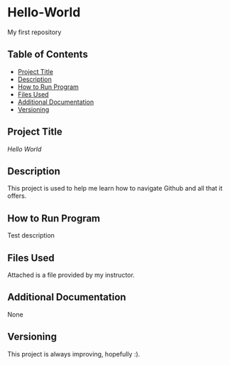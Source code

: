 # Hello-World
My first repository
## Table of Contents

- [Project Title](#project-title)
- [Description](#description)
- [How to Run Program](#how-to-run-program)
- [Files Used](#files-used)
- [Additional Documentation](#additional-documentation)
- [Versioning](#versioning)

## Project Title
*Hello World*

## Description
This project is used to help me learn how to navigate Github and all that it offers.

## How to Run Program
Test description

## Files Used
Attached is a file provided by my instructor.

## Additional Documentation
None

## Versioning
This project is always improving, hopefully :).
